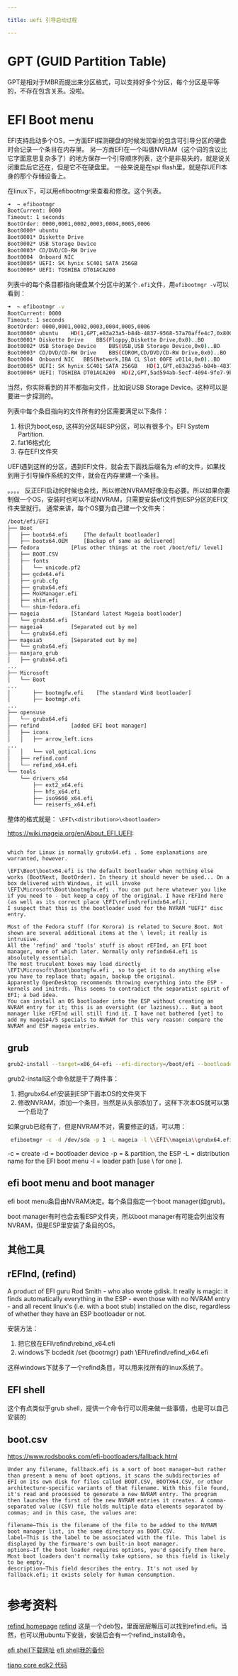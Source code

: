 ```yaml
---

title: uefi 引导启动过程

---
```


# GPT (GUID Partition Table)

GPT是相对于MBR而提出来分区格式，可以支持好多个分区，每个分区是平等的，不存在包含关系。没啦。

# EFI Boot menu

EFI支持启动多个OS，一方面EFI探测硬盘的时候发现新的包含可引导分区的硬盘时会记录一个条目在内存里。
另一方面EFI在一个叫做NVRAM（这个词的含议比它字面意思复杂多了）的地方保存一个引导顺序列表，这个是非易失的，就是说关闭重启后它还在，但是它不在硬盘里。
一般来说是在spi flash里，就是存UEFI本身的那个存储设备上。

在linux下，可以用efibootmgr来查看和修改。这个列表。

```bash
➜  ~ efibootmgr
BootCurrent: 0000
Timeout: 1 seconds
BootOrder: 0000,0001,0002,0003,0004,0005,0006
Boot0000* ubuntu
Boot0001* Diskette Drive
Boot0002* USB Storage Device
Boot0003* CD/DVD/CD-RW Drive
Boot0004  Onboard NIC
Boot0005* UEFI: SK hynix SC401 SATA 256GB
Boot0006* UEFI: TOSHIBA DT01ACA200
```

列表中的每个条目都指向硬盘某个分区中的某个`.efi`文件，用`efibootmgr -v`可以看到：

```bash
➜  ~ efibootmgr -v    
BootCurrent: 0000
Timeout: 1 seconds
BootOrder: 0000,0001,0002,0003,0004,0005,0006
Boot0000* ubuntu	HD(1,GPT,e83a23a5-b84b-4837-9568-57a70affe4c7,0x800,0xfa000)/File(\EFI\ubuntu\shimx64.efi)
Boot0001* Diskette Drive	BBS(Floppy,Diskette Drive,0x0)..BO
Boot0002* USB Storage Device	BBS(USB,USB Storage Device,0x0)..BO
Boot0003* CD/DVD/CD-RW Drive	BBS(CDROM,CD/DVD/CD-RW Drive,0x0)..BO
Boot0004  Onboard NIC	BBS(Network,IBA CL Slot 00FE v0114,0x0)..BO
Boot0005* UEFI: SK hynix SC401 SATA 256GB	HD(1,GPT,e83a23a5-b84b-4837-9568-57a70affe4c7,0x800,0xfa000)/File(\EFI\Boot\BootX64.efi)..BO
Boot0006* UEFI: TOSHIBA DT01ACA200	HD(2,GPT,5ad594ab-5ecf-4094-9fe7-9b3309355f3b,0xe8121800,0xce6800)/File(\EFI\Boot\BootX64.efi)..BO
```

当然，你实际看到的并不都指向文件，比如说USB Storage Device。这种可以是要进一步探测的。

列表中每个条目指向的文件所有的分区需要满足以下条件：
1. 标识为boot,esp, 这样的分区叫ESP分区，可以有很多个。EFI System Partition.
2. fat16格式化
3. 存在EFI文件夹

UEFI遇到这样的分区，遇到EFI文件，就会去下面找后缀名为.efi的文件，如果找到用于引导操作系统的文件，就会在内存里建一个条目。

。。。。 反正EFI启动的时候也会找，所以修改NVRAM好像没有必要。所以如果你要制做一个OS，安装时也可以不动NVRAM，只需要安装efi文件到ESP分区的EFI文件夹里就行。
通常来讲，每个OS要为自己建一个文件夹：

```bash
/boot/efi/EFI
├── Boot
│   ├── bootx64.efi		[The default bootloader]
│   ├── bootx64.OEM		[Backup of same as delivered]
├── fedora			[Plus other things at the root /boot/efi/ level]
│   ├── BOOT.CSV
│   ├── fonts
│   │   └── unicode.pf2
│   ├── gcdx64.efi
│   ├── grub.cfg
│   ├── grubx64.efi
│   ├── MokManager.efi
│   ├── shim.efi
│   └── shim-fedora.efi
├── mageia			[Standard latest Mageia bootloader]
│   └── grubx64.efi
├── mageia4			[Separated out by me]
│   └── grubx64.efi
├── mageia5			[Separated out by me]
│   └── grubx64.efi
├── manjaro_grub
│   ├── grubx64.efi
...
├── Microsoft
│   └── Boot
...
│       ├── bootmgfw.efi	[The standard Win8 bootloader]
│       ├── bootmgr.efi
...
├── opensuse
│   └── grubx64.efi
├── refind			[added EFI boot manager]
│   ├── icons
│   │   ├── arrow_left.icns
...
│   │   └── vol_optical.icns
│   ├── refind.conf
│   └── refind_x64.efi
└── tools
    └── drivers_x64
        ├── ext2_x64.efi
        ├── hfs_x64.efi
        ├── iso9660_x64.efi
        └── reiserfs_x64.efi

```

整体的格式就是：
`\EFI\<distribution>\<bootloader>`


https://wiki.mageia.org/en/About_EFI_UEFI:
```note

which for Linux is normally grubx64.efi . Some explanations are warranted, however.

\EFI\Boot\bootx64.efi is the default bootloader when nothing else works (BootNext, BootOrder). In theory it should never be used... On a box delivered with Windows, it will invoke \EFI\Microsoft\Boot\bootmgfw.efi . You can put here whatever you like if you need to - but keep a copy of the original. I have rEFInd here (as well as its correct place \EFI\refind\refindx64.efi).
I suspect that this is the bootloader used for the NVRAM "UEFI" disc entry.

Most of the Fedora stuff (for Korora) is related to Secure Boot. Not shown are several additional items at the \ level; it really is intrusive.
All the 'refind' and 'tools' stuff is about rEFInd, an EFI boot manager, more of which later. Normally only refindx64.efi is absolutely essential.
The most truculent boxes may load directly \EFI\Microsoft\Boot\bootmgfw.efi , so to get it to do anything else you have to replace that; again, backup the original.
Apparently OpenDesktop recommends throwing everything into the ESP - kernels and initrds. This seems to contradict the separatist spirit of EFI; a bad idea.
You can install an OS bootloader into the ESP without creating an NVRAM entry for it; this is an oversight (or laziness)... But a boot manager like rEFInd will still find it. I have not bothered [yet] to add my mageia4/5 specials to NVRAM for this very reason: compare the NVRAM and ESP mageia entries.
```

## grub

```bash
grub2-install --target=x86_64-efi --efi-directory=/boot/efi --bootloader-id=<OSname>
```

grub2-install这个命令就是干了两件事：
1. 把grubx64.efi安装到ESP下面本OS的文件夹下
2. 修改NVRAM，添加一个条目，当然是从头部添加了，这样下次本OS就可以第一个启动了

如果grub已经有了，但是NVRAM不对，需要修正的话，可以用：

```bash
 efibootmgr -c -d /dev/sda -p 1 -L mageia -l \\EFI\\mageia\\grubx64.efi
```

-c = create
-d = bootloader device
-p = & partition, the ESP
-L = distribution name for the EFI boot menu
-l = loader path [use \\ for one \].

## efi boot menu and boot manager

efi boot menu条目由NVRAM决定。每个条目指定一个boot manager(如grub)。

boot manager有时也会去看ESP文件夹，所以boot manager有可能会列出没有NVRAM，但是ESP里安装了条目的OS。


## 其他工具

## rEFInd, (refind)

A product of EFI guru Rod Smith - who also wrote gdisk. It really is magic: it finds automatically everything in the ESP - even those with no NVRAM entry - and all recent linux's (i.e. with a boot stub) installed on the disc, regardless of whether they have an ESP bootloader or not.

安装方法：
1. 把它放在EFI\refind\rebind_x64.efi
2. windows下 bcdedit /set {bootmgr} path \EFI\refind\refind_x64.efi

这样windows下就多了一个refind条目，可以用来找所有的linux系统了。

## EFI shell

这个有点类似于grub shell，提供一个命令行可以用来做一些事情，也是可以自己安装的

## boot.csv

https://www.rodsbooks.com/efi-bootloaders/fallback.html

```note
Under any filename, fallback.efi is a sort of boot manager—but rather than present a menu of boot options, it scans the subdirectories of EFI on its own disk for files called BOOT.CSV, BOOTX64.CSV, or other architecture-specific variants of that filename. With this file found, it's read and processed to generate a new NVRAM entry. The program then launches the first of the new NVRAM entries it creates. A comma-separated value (CSV) file holds multiple data elements separated by commas; and in this case, the values are:

filename—This is the filename of the file to be added to the NVRAM boot manager list, in the same directory as BOOT.CSV.
label—This is the label to be associated with the file. This label is displayed by the firmware's own built-in boot manager.
options—If the boot loader requires options, you'd specify them here. Most boot loaders don't normally take options, so this field is likely to be empty.
description—This field describes the entry. It's not used by fallback.efi; it exists solely for human consumption.
```


# 参考资料

[refind homepage](http://www.rodsbooks.com/)
[refind](assets/refind_0.13.3.1-1_amd64.deb) 这是一个deb包，里面层层解压可以找到refind.efi。当然，也可以用ubuntu下安装，安装后会有一个refind_install命令。

[efi shell下载网址](https://github.com/tianocore/edk2/blob/UDK2018/ShellBinPkg/UefiShell/X64/Shell.efi)
[efi shell我的备份](assets/Shell.efi)

[tiano core edk2 代码](https://github.com/tianocore/edk2/tree/edk2-stable202208)



